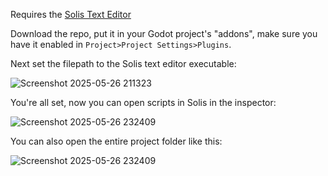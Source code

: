 Requires the [Solis Text Editor](https://github.com/BwendyGames/Solis-Text-Editor/releases)

Download the repo, put it in your Godot project's "addons", make sure you have it enabled in ```Project>Project Settings>Plugins```.

Next set the filepath to the Solis text editor executable:

![Screenshot 2025-05-26 211323](https://github.com/user-attachments/assets/b4113cd9-fbec-4041-bdb7-874808d51f5a)

You're all set, now you can open scripts in Solis in the inspector:

![Screenshot 2025-05-26 232409](https://github.com/user-attachments/assets/8817c29b-8d72-401c-8555-10c41599d0b3)

You can also open the entire project folder like this:

![Screenshot 2025-05-26 232409](https://github.com/user-attachments/assets/b85f78eb-4bb0-4ab8-9c7a-0b00be05aac4)
